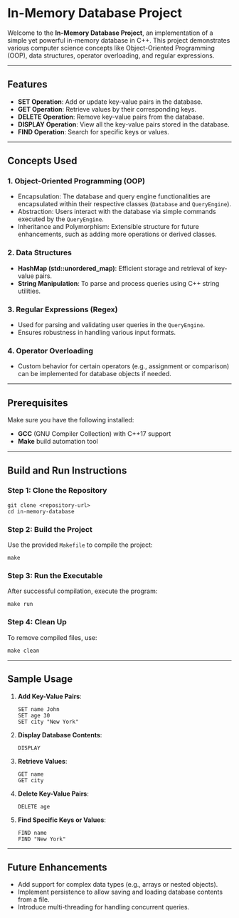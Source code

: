 # In-Memory Database Project

Welcome to the **In-Memory Database Project**, an implementation of a simple yet powerful in-memory database in C++. This project demonstrates various computer science concepts like Object-Oriented Programming (OOP), data structures, operator overloading, and regular expressions.

---

## Features

- **SET Operation**: Add or update key-value pairs in the database.
- **GET Operation**: Retrieve values by their corresponding keys.
- **DELETE Operation**: Remove key-value pairs from the database.
- **DISPLAY Operation**: View all the key-value pairs stored in the database.
- **FIND Operation**: Search for specific keys or values.

---

## Concepts Used

### 1. **Object-Oriented Programming (OOP)**
   - Encapsulation: The database and query engine functionalities are encapsulated within their respective classes (`Database` and `QueryEngine`).
   - Abstraction: Users interact with the database via simple commands executed by the `QueryEngine`.
   - Inheritance and Polymorphism: Extensible structure for future enhancements, such as adding more operations or derived classes.

### 2. **Data Structures**
   - **HashMap (std::unordered_map)**: Efficient storage and retrieval of key-value pairs.
   - **String Manipulation**: To parse and process queries using C++ string utilities.

### 3. **Regular Expressions (Regex)**
   - Used for parsing and validating user queries in the `QueryEngine`.
   - Ensures robustness in handling various input formats.

### 4. **Operator Overloading**
   - Custom behavior for certain operators (e.g., assignment or comparison) can be implemented for database objects if needed.

---

## Prerequisites

Make sure you have the following installed:
- **GCC** (GNU Compiler Collection) with C++17 support
- **Make** build automation tool

---

## Build and Run Instructions

### Step 1: Clone the Repository
```
git clone <repository-url>
cd in-memory-database
```

### Step 2: Build the Project
Use the provided `Makefile` to compile the project:
```
make
```

### Step 3: Run the Executable
After successful compilation, execute the program:
```
make run
```

### Step 4: Clean Up
To remove compiled files, use:
```
make clean
```

---

## Sample Usage

1. **Add Key-Value Pairs**:
   ```
   SET name John
   SET age 30
   SET city "New York"
   ```
2. **Display Database Contents**:
   ```
   DISPLAY
   ```
3. **Retrieve Values**:
   ```
   GET name
   GET city
   ```
4. **Delete Key-Value Pairs**:
   ```
   DELETE age
   ```
5. **Find Specific Keys or Values**:
   ```
   FIND name
   FIND "New York"
   ```

---

## Future Enhancements
- Add support for complex data types (e.g., arrays or nested objects).
- Implement persistence to allow saving and loading database contents from a file.
- Introduce multi-threading for handling concurrent queries.

